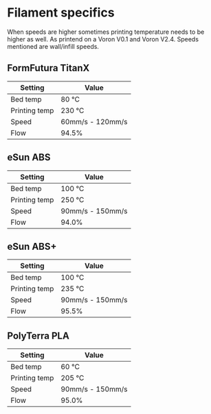 # Filament specifics

When speeds are higher sometimes printing temperature needs to be higher as well.
As printend on a Voron V0.1 and Voron V2.4.
Speeds mentioned are wall/infill speeds.

## FormFutura TitanX

| Setting | Value |
|--|--|
| Bed temp | 80 &#8451; |
| Printing temp | 230 &#8451; |
| Speed | 60mm/s - 120mm/s |
| Flow | 94.5% |

## eSun ABS

| Setting | Value |
|--|--|
| Bed temp | 100 &#8451; |
| Printing temp | 250 &#8451; |
| Speed | 90mm/s - 150mm/s |
| Flow | 94.0% |

## eSun ABS+
| Setting | Value |
|--|--|
| Bed temp | 100 &#8451; |
| Printing temp | 235 &#8451; |
| Speed | 90mm/s - 150mm/s |
| Flow | 95.5% |

## PolyTerra PLA
| Setting | Value |
|--|--|
| Bed temp | 60 &#8451; |
| Printing temp | 205 &#8451; |
| Speed | 90mm/s - 150mm/s |
| Flow | 95.0% |